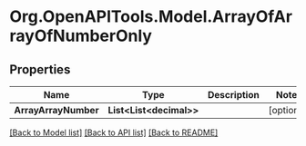 # Org.OpenAPITools.Model.ArrayOfArrayOfNumberOnly

## Properties

Name | Type | Description | Notes
------------ | ------------- | ------------- | -------------
**ArrayArrayNumber** | **List&lt;List&lt;decimal&gt;&gt;** |  | [optional] 

[[Back to Model list]](../README.md#documentation-for-models) [[Back to API list]](../README.md#documentation-for-api-endpoints) [[Back to README]](../README.md)

